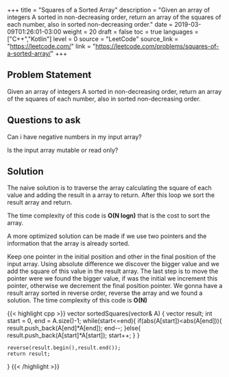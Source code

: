 +++
title = "Squares of a Sorted Array"
description = "Given an array of integers A sorted in non-decreasing order, return an array of the squares of each number, also in sorted non-decreasing order."
date = 2019-03-09T01:26:01-03:00
weight = 20
draft = false
toc = true
languages = ["C++","Kotlin"]
level = 0
source = "LeetCode"
source_link = "https://leetcode.com/"
link = "https://leetcode.com/problems/squares-of-a-sorted-array/"
+++
<h2 class="title is-4"> Problem Statement </h2>

Given an array of integers A sorted in non-decreasing order, return an array of the squares of each number, also in sorted non-decreasing order.

<h2 class="title is-4"> Questions to ask </h2>

Can i have negative numbers in my input array?

Is the input array mutable or read only?

<h2 class="title is-5"> Solution </h2>

The naive solution is to traverse the array calculating the square of each value and adding the result in a array to return. After this loop
we sort the result array and return.

The time complexity of this code is **O(N logn)** that is the cost to sort the array.

A more optimized solution can be made if we use two pointers and the information that the array is already sorted.

Keep one pointer in the initial position and other in the final position of the input array. Using absolute difference we discover the bigger
value and we add the square of this value in the result array. The last step is to move the pointer were we found the bigger value,
if was the initial we increment this pointer, otherwise we decrement the final position pointer. We gonna have a result array sorted in reverse order, reverse
the array and we found a solution. The time complexity of this code is **O(N)**

{{< highlight cpp >}}
vector<int> sortedSquares(vector<int>& A) {
    vector<int> result;
    int start = 0, end = A.size()-1;
    while(start<=end){
        if(abs(A[start])<abs(A[end])){
            result.push_back(A[end]*A[end]);
            end--;
        }else{
            result.push_back(A[start]*A[start]);
            start++;
        }
    }

    reverse(result.begin(),result.end());
    return result;
}
{{< /highlight >}}
